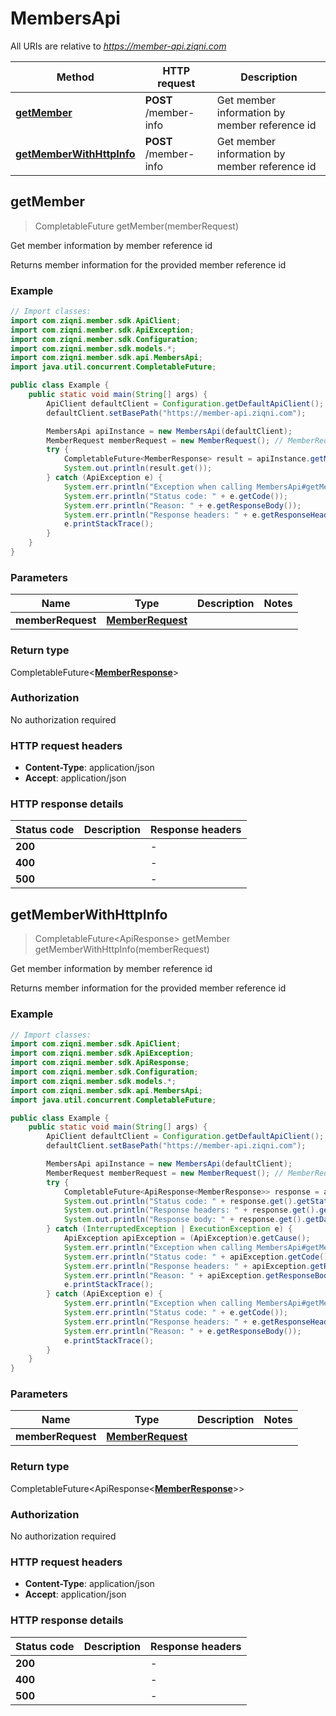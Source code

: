 # MembersApi

All URIs are relative to *https://member-api.ziqni.com*

Method | HTTP request | Description
------------- | ------------- | -------------
[**getMember**](MembersApi.md#getMember) | **POST** /member-info | Get member information by member reference id
[**getMemberWithHttpInfo**](MembersApi.md#getMemberWithHttpInfo) | **POST** /member-info | Get member information by member reference id



## getMember

> CompletableFuture<MemberResponse> getMember(memberRequest)

Get member information by member reference id

Returns member information for the provided member reference id

### Example

```java
// Import classes:
import com.ziqni.member.sdk.ApiClient;
import com.ziqni.member.sdk.ApiException;
import com.ziqni.member.sdk.Configuration;
import com.ziqni.member.sdk.models.*;
import com.ziqni.member.sdk.api.MembersApi;
import java.util.concurrent.CompletableFuture;

public class Example {
    public static void main(String[] args) {
        ApiClient defaultClient = Configuration.getDefaultApiClient();
        defaultClient.setBasePath("https://member-api.ziqni.com");

        MembersApi apiInstance = new MembersApi(defaultClient);
        MemberRequest memberRequest = new MemberRequest(); // MemberRequest | 
        try {
            CompletableFuture<MemberResponse> result = apiInstance.getMember(memberRequest);
            System.out.println(result.get());
        } catch (ApiException e) {
            System.err.println("Exception when calling MembersApi#getMember");
            System.err.println("Status code: " + e.getCode());
            System.err.println("Reason: " + e.getResponseBody());
            System.err.println("Response headers: " + e.getResponseHeaders());
            e.printStackTrace();
        }
    }
}
```

### Parameters


Name | Type | Description  | Notes
------------- | ------------- | ------------- | -------------
 **memberRequest** | [**MemberRequest**](MemberRequest.md)|  |

### Return type

CompletableFuture<[**MemberResponse**](MemberResponse.md)>


### Authorization

No authorization required

### HTTP request headers

- **Content-Type**: application/json
- **Accept**: application/json

### HTTP response details
| Status code | Description | Response headers |
|-------------|-------------|------------------|
| **200** |  |  -  |
| **400** |  |  -  |
| **500** |  |  -  |

## getMemberWithHttpInfo

> CompletableFuture<ApiResponse<MemberResponse>> getMember getMemberWithHttpInfo(memberRequest)

Get member information by member reference id

Returns member information for the provided member reference id

### Example

```java
// Import classes:
import com.ziqni.member.sdk.ApiClient;
import com.ziqni.member.sdk.ApiException;
import com.ziqni.member.sdk.ApiResponse;
import com.ziqni.member.sdk.Configuration;
import com.ziqni.member.sdk.models.*;
import com.ziqni.member.sdk.api.MembersApi;
import java.util.concurrent.CompletableFuture;

public class Example {
    public static void main(String[] args) {
        ApiClient defaultClient = Configuration.getDefaultApiClient();
        defaultClient.setBasePath("https://member-api.ziqni.com");

        MembersApi apiInstance = new MembersApi(defaultClient);
        MemberRequest memberRequest = new MemberRequest(); // MemberRequest | 
        try {
            CompletableFuture<ApiResponse<MemberResponse>> response = apiInstance.getMemberWithHttpInfo(memberRequest);
            System.out.println("Status code: " + response.get().getStatusCode());
            System.out.println("Response headers: " + response.get().getHeaders());
            System.out.println("Response body: " + response.get().getData());
        } catch (InterruptedException | ExecutionException e) {
            ApiException apiException = (ApiException)e.getCause();
            System.err.println("Exception when calling MembersApi#getMember");
            System.err.println("Status code: " + apiException.getCode());
            System.err.println("Response headers: " + apiException.getResponseHeaders());
            System.err.println("Reason: " + apiException.getResponseBody());
            e.printStackTrace();
        } catch (ApiException e) {
            System.err.println("Exception when calling MembersApi#getMember");
            System.err.println("Status code: " + e.getCode());
            System.err.println("Response headers: " + e.getResponseHeaders());
            System.err.println("Reason: " + e.getResponseBody());
            e.printStackTrace();
        }
    }
}
```

### Parameters


Name | Type | Description  | Notes
------------- | ------------- | ------------- | -------------
 **memberRequest** | [**MemberRequest**](MemberRequest.md)|  |

### Return type

CompletableFuture<ApiResponse<[**MemberResponse**](MemberResponse.md)>>


### Authorization

No authorization required

### HTTP request headers

- **Content-Type**: application/json
- **Accept**: application/json

### HTTP response details
| Status code | Description | Response headers |
|-------------|-------------|------------------|
| **200** |  |  -  |
| **400** |  |  -  |
| **500** |  |  -  |

